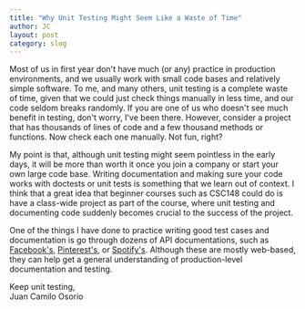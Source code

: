 ```yaml
---
title: "Why Unit Testing Might Seem Like a Waste of Time"
author: JC
layout: post
category: slog
---
```


Most of us in first year don't have much (or any) practice in production environments, and we usually work with small code bases and relatively simple software. To me, and many others, unit testing is a complete waste of time, given that we could just check things manually in less time, and our code seldom breaks randomly. If you are one of us who doesn't see much benefit in testing, don't worry, I've been there. However, consider a project that has thousands of lines of code and a few thousand methods or functions. Now check each one manually. Not fun, right?

My point is that, although unit testing might seem pointless in the early days, it will be more than worth it once you join a company or start your own large code base. Writing documentation and making sure your code works with doctests or unit tests is something that we learn out of context. I think that a great idea that beginner courses such as CSC148 could do is have a class-wide project as part of the course, where unit testing and documenting code suddenly becomes crucial to the success of the project.

One of the things I have done to practice writing good test cases and documentation is go through dozens of API documentations, such as [Facebook's](https://developers.facebook.com/), [Pinterest's](https://developers.pinterest.com/), or [Spotify's](https://developer.spotify.com/web-api/). Although these are mostly web-based, they can help get a general understanding of production-level documentation and testing.

Keep unit testing,  
Juan Camilo Osorio